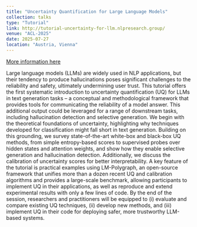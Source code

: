 ```yaml
---
title: "Uncertainty Quantification for Large Language Models"
collection: talks
type: "Tutorial"
link: http://tutorial-uncertainty-for-llm.nlpresearch.group/
venue: "ACL-2025"
date: 2025-07-27
location: "Austria, Vienna"
---
```


[More information here](https://aclanthology.org/2025.acl-tutorials.3/)

Large language models (LLMs) are widely used in NLP applications, but their tendency to produce hallucinations poses significant challenges to the reliability and safety, ultimately undermining user trust. This tutorial offers the first systematic introduction to uncertainty quantification (UQ) for LLMs in text generation tasks – a conceptual and methodological framework that provides tools for communicating the reliability of a model answer. This additional output could be leveraged for a range of downstream tasks, including hallucination detection and selective generation. We begin with the theoretical foundations of uncertainty, highlighting why techniques developed for classification might fall short in text generation. Building on this grounding, we survey state-of-the-art white-box and black-box UQ methods, from simple entropy-based scores to supervised probes over hidden states and attention weights, and show how they enable selective generation and hallucination detection. Additionally, we discuss the calibration of uncertainty scores for better interpretability. A key feature of the tutorial is practical examples using LM-Polygraph, an open-source framework that unifies more than a dozen recent UQ and calibration algorithms and provides a large-scale benchmark, allowing participants to implement UQ in their applications, as well as reproduce and extend experimental results with only a few lines of code. By the end of the session, researchers and practitioners will be equipped to (i) evaluate and compare existing UQ techniques, (ii) develop new methods, and (iii) implement UQ in their code for deploying safer, more trustworthy LLM-based systems.
